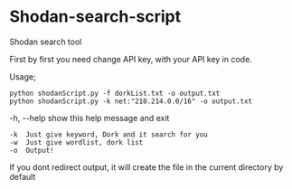 # Shodan-search-script
Shodan search tool

First by first you need change API key, with your API key in code. 

Usage;

	python shodanScript.py -f dorkList.txt -o output.txt
	python shodanScript.py -k net:"210.214.0.0/16" -o output.txt
	
-h, --help  show this help message and exit

	-k  Just give keyword, Dork and it search for you
	-w  Just give wordlist, dork list
 	-o  Output!
 
If you dont redirect output, it will create the file in the current directory by default
